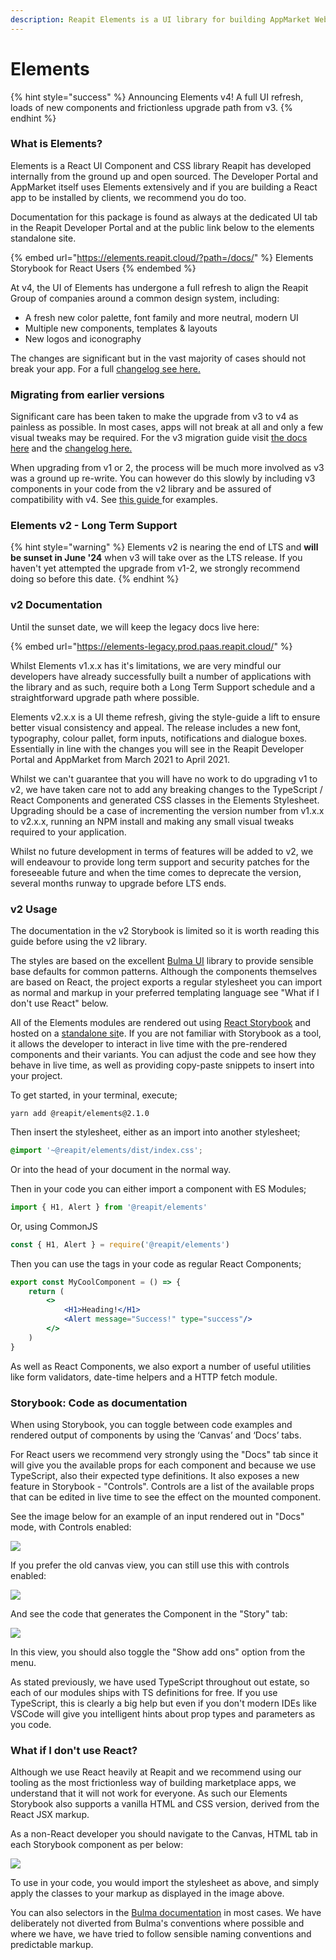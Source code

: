 ```yaml
---
description: Reapit Elements is a UI library for building AppMarket Web Applications
---
```


# Elements

{% hint style="success" %}
Announcing Elements v4! A full UI refresh, loads of new components and frictionless upgrade path from v3.
{% endhint %}

### What is Elements?

Elements is a React UI Component and CSS library Reapit has developed internally from the ground up and open sourced. The Developer Portal and AppMarket itself uses Elements extensively and if you are building a React app to be installed by clients, we recommend you do too.

Documentation for this package is found as always at the dedicated UI tab in the Reapit Developer Portal and at the public link below to the elements standalone site.

{% embed url="https://elements.reapit.cloud/?path=/docs/" %}
Elements Storybook for React Users
{% endembed %}

At v4, the UI of Elements has undergone a full refresh to align the Reapit Group of companies around a common design system, including:

* A fresh new color palette, font family and more neutral, modern UI
* Multiple new components, templates & layouts
* New logos and iconography

The changes are significant but in the vast majority of cases should not break your app. For a full [changelog see here.](https://elements.dev.paas.reapit.cloud/?path=/docs/changelog--page#version-history)

### Migrating from earlier versions

Significant care has been taken to make the upgrade from v3 to v4 as painless as possible. In most cases, apps will not break at all and only a few visual tweaks may be required.  For the v3 migration guide visit [the docs here](https://elements.dev.paas.reapit.cloud/?path=/docs/introduction--page#migrating-from-v3) and the [changelog here.](https://elements.dev.paas.reapit.cloud/?path=/docs/changelog--page#version-history)

When upgrading from v1 or 2, the process will be much more involved as v3 was a ground up re-write. You can however do this slowly by including v3 components in your code from the v2 library and be assured of compatibility with v4. See [this guide ](https://elements.dev.paas.reapit.cloud/?path=/docs/introduction--page#migrating-from-v2)for examples.

### Elements v2 - Long Term Support

{% hint style="warning" %}
Elements v2 is nearing the end of LTS and **will be sunset in June '24** when v3 will take over as the LTS release. If you haven't yet attempted the upgrade from v1-2, we strongly recommend doing so before this date.
{% endhint %}

### v2 Documentation

&#x20;Until the sunset date, we will keep the legacy docs live here:

{% embed url="https://elements-legacy.prod.paas.reapit.cloud/" %}

Whilst Elements v1.x.x has it's limitations, we are very mindful our developers have already successfully built a number of applications with the library and as such, require both a Long Term Support schedule and a straightforward upgrade path where possible.

Elements v2.x.x is a UI theme refresh, giving the style-guide a lift to ensure better visual consistency and appeal. The release includes a new font, typography, colour pallet, form inputs, notifications and dialogue boxes. Essentially in line with the changes you will see in the Reapit Developer Portal and AppMarket from March 2021 to April 2021.

Whilst we can't guarantee that you will have no work to do upgrading v1 to v2, we have taken care not to add any breaking changes to the TypeScript / React Components and generated CSS classes in the Elements Stylesheet. Upgrading should be a case of incrementing the version number from v1.x.x to v2.x.x, running an NPM install and making any small visual tweaks required to your application.

Whilst no future development in terms of features will be added to v2, we will endeavour to provide long term support and security patches for the foreseeable future and when the time comes to deprecate the version, several months runway to upgrade before LTS ends.

### v2 Usage

The documentation in the v2 Storybook is limited so it is worth reading this guide before using the v2 library.

The styles are based on the excellent [Bulma UI](https://bulma.io/) library to provide sensible base defaults for common patterns. Although the components themselves are based on React, the project exports a regular stylesheet you can import as normal and markup in your preferred templating language see "What if I don't use React" below.

All of the Elements modules are rendered out using [React Storybook](https://storybook.js.org/) and hosted on a [standalone sit](https://elements.reapit.cloud)e. If you are not familiar with Storybook as a tool, it allows the developer to interact in live time with the pre-rendered components and their variants. You can adjust the code and see how they behave in live time, as well as providing copy-paste snippets to insert into your project.

To get started, in your terminal, execute;

`yarn add @reapit/elements@2.1.0`

Then insert the stylesheet, either as an import into another stylesheet;

```css
@import '~@reapit/elements/dist/index.css';
```

Or into the head of your document in the normal way.

Then in your code you can either import a component with ES Modules;

```javascript
import { H1, Alert } from '@reapit/elements'
```

Or, using CommonJS

```javascript
const { H1, Alert } = require('@reapit/elements')
```

Then you can use the tags in your code as regular React Components;

```jsx
export const MyCoolComponent = () => {
    return (
        <>
            <H1>Heading!</H1>
            <Alert message="Success!" type="success"/>
        </>
    )
}
```

As well as React Components, we also export a number of useful utilities like form validators, date-time helpers and a HTTP fetch module.

### Storybook: Code as documentation

When using Storybook, you can toggle between code examples and rendered output of components by using the ‘Canvas’ and ‘Docs’ tabs.

For React users we recommend very strongly using the "Docs" tab since it will give you the available props for each component and because we use TypeScript, also their expected type definitions. It also exposes a new feature in Storybook - "Controls". Controls are a list of the available props that can be edited in live time to see the effect on the mounted component.

See the image below for an example of an input rendered out in "Docs" mode, with Controls enabled:

![](../.gitbook/assets/screenshot-2021-03-31-at-11.35.11.png)

If you prefer the old canvas view, you can still use this with controls enabled:

![](../.gitbook/assets/screenshot-2021-03-31-at-11.37.12.png)

And see the code that generates the Component in the "Story" tab:

![](../.gitbook/assets/screenshot-2021-03-31-at-11.37.25.png)

In this view, you should also toggle the "Show add ons" option from the menu.

As stated previously, we have used TypeScript throughout out estate, so each of our modules ships with TS definitions for free. If you use TypeScript, this is clearly a big help but even if you don't modern IDEs like VSCode will give you intelligent hints about prop types and parameters as you code.

### What if I don't use React?

Although we use React heavily at Reapit and we recommend using our tooling as the most frictionless way of building marketplace apps, we understand that it will not work for everyone. As such our Elements Storybook also supports a vanilla HTML and CSS version, derived from the React JSX markup.

As a non-React developer you should navigate to the Canvas, HTML tab in each Storybook component as per below:

![](../.gitbook/assets/screenshot-2021-03-31-at-11.43.33.png)

To use in your code, you would import the stylesheet as above, and simply apply the classes to your markup as displayed in the image above.

You can also selectors in the [Bulma documentation](https://bulma.io/) in most cases. We have deliberately not diverted from Bulma's conventions where possible and where we have, we have tried to follow sensible naming conventions and predictable markup.

